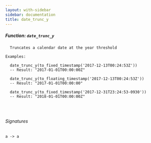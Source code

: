 ```yaml
---
layout: with-sidebar
sidebar: documentation
title: date_trunc_y
---
```


##### Function: `date_trunc_y`
```
  Truncates a calendar date at the year threshold

Examples:

  date_trunc_y(to_fixed_timestamp('2017-12-13T00:24:53Z'))
  -- Result: "2017-01-01T00:00:00Z"

  date_trunc_y(to_floating_timestamp('2017-12-13T00:24:53Z'))
  -- Result: "2017-01-01T00:00:00"

  date_trunc_y(to_fixed_timestamp('2017-12-31T23:24:53-0930'))
  -- Result: "2018-01-01T00:00:00Z"




```

###### Signatures
    a -> a

